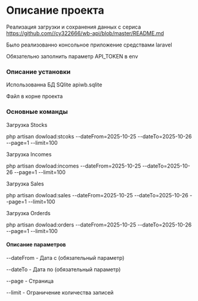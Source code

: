 # Описание проекта 
Реализация загрузки и сохранения данных с сериса https://github.com//cy322666/wb-api/blob/master/README.md

Было реализованно консольное приложение средствами laravel

Обязательно заполнить параметр API_TOKEN в env
### Описание установки 
Использованна БД SQlite apiwb.sqlite

Файл в корне проекта 
### Основные команды
Загрузка Stocks

php artisan dowload:stcoks --dateFrom=2025-10-25 --dateTo=2025-10-26 --page=1 --limit=100

Загрузка Incomes

php artisan dowload:incomes --dateFrom=2025-10-25 --dateTo=2025-10-26 --page=1 --limit=100

Загрузка Sales

php artisan dowload:sales --dateFrom=2025-10-25 --dateTo=2025-10-26 --page=1 --limit=100 

Загрузка Orderds

php artisan dowload:orders --dateFrom=2025-10-25 --dateTo=2025-10-26 --page=1 --limit=100

#### Описание параметров

--dateFrom - Дата с (обязательный параметр)

--dateTo - Дата по (обязательный параметр)

--page - Страница 

--limit - Ограничение количества записей 


